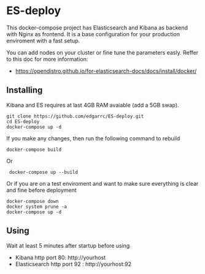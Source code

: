 # ES-deploy

This docker-compose project has Elasticsearch and Kibana as backend with Nginx as frontend. It is a base configuration for your production enviroment with a fast setup.



You can add nodes on your cluster or fine tune the parameters easly. Reffer to this doc for more information:

- https://opendistro.github.io/for-elasticsearch-docs/docs/install/docker/

## Installing

Kibana and ES requires at last 4GB RAM avaiable (add a 5GB swap).

```
git clone https://github.com/edgarrc/ES-deploy.git
cd ES-deploy
docker-compose up -d
```

If you make any changes, then run the following command to rebuild

```
docker-compose build
```

Or 

```
 docker-compose up --build
```

Or if you are on a test enviroment and want to make sure everything is clear and fine before deployment

```
docker-compose down
docker system prune -a
docker-compose up -d
```

## Using

Wait at least 5 minutes after startup before using

- Kibana http port 80: http://yourhost
- Elasticsearch http port 92 : http://yourhost:92
